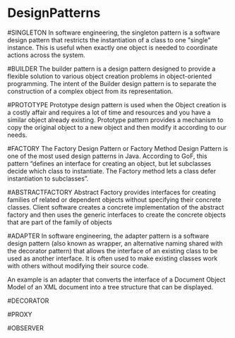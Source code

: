 # DesignPatterns


#SINGLETON
In software engineering, the singleton pattern is a software design pattern that restricts 
the instantiation of a class to one "single" instance. 
This is useful when exactly one object is needed to coordinate actions across the system.


#BUILDER
The builder pattern is a design pattern designed to provide a flexible solution 
to various object creation problems in object-oriented programming. 
The intent of the Builder design pattern is to separate the construction 
of a complex object from its representation.

#PROTOTYPE 
Prototype design pattern is used when the Object creation is a costly affair and requires a 
lot of time and resources and you have a similar object already existing. Prototype pattern provides a mechanism 
to copy the original object to a new object and then modify it according to our needs.

#FACTORY
The Factory Design Pattern or Factory Method Design Pattern is one of the most used design patterns in Java. According to GoF, this pattern “defines an interface for creating an object, but let subclasses decide which class to instantiate. The Factory method lets a class defer instantiation to subclasses”.

#ABSTRACTFACTORY
Abstract Factory provides interfaces for creating families of related or dependent objects without specifying their concrete classes. Client software creates a concrete implementation of the abstract factory and then uses the generic interfaces to create the concrete objects that are part of the family of objects

#ADAPTER
In software engineering, the adapter pattern is a software design pattern (also known as wrapper, an alternative naming shared with the decorator pattern) that allows the interface of an existing class to be used as another interface. It is often used to make existing classes work with others without modifying their source code.

An example is an adapter that converts the interface of a Document Object Model of an XML document into a tree structure that can be displayed.

#DECORATOR

#PROXY

#OBSERVER
